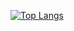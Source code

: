 [![Top Langs](https://github-readme-stats.vercel.app/api/top-langs/?username=Kawa0x5F
)](https://github.com/anuraghazra/github-readme-stats)


